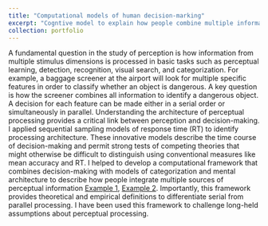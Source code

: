 ```yaml
---
title: "Computational models of human decision-marking"
excerpt: "Cogntive model to explain how people combine multiple information for decision-making <br/><img src='/images/logicalrules.png'>"
collection: portfolio
---
```


A fundamental question in the study of perception is how information from multiple stimulus dimensions is processed in basic tasks such as perceptual learning, detection, recognition, visual search, and categorization. For example, a baggage screener at the airport will look for multiple specific features in order to classify whether an object is dangerous. A key question is how the screener combines all information to identify a dangerous object. A decision for each feature can be made either in a serial order or simultaneously in parallel. Understanding the architecture of perceptual processing provides a critical link between perception and decision-making. 
I applied sequential sampling models of response time (RT) to identify processing architecture. These innovative models describe the time course of decision-making and permit strong tests of competing theories that might otherwise be difficult to distinguish using conventional measures like mean accuracy and RT. I helped to develop a computational framework that combines decision-making with models of categorization and mental architecture to describe how people integrate multiple sources of perceptual information [Example 1](https://www.sciencedirect.com/science/article/abs/pii/S002224961500053X), [Example 2](https://www.frontiersin.org/articles/10.3389/fpsyg.2014.01531/full). Importantly, this framework provides theoretical and empirical definitions to differentiate serial from parallel processing. I have been used this framework to challenge long-held assumptions about perceptual processing.  
